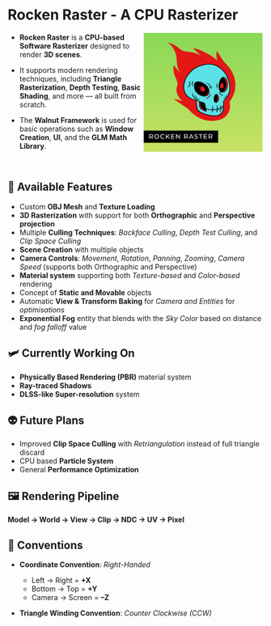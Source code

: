 # Rocken Raster - A CPU Rasterizer

<img align="right" alt="Coding" width="235" src="Assets/logo.png">

* **Rocken Raster** is a **CPU-based Software Rasterizer** designed to render **3D scenes**.

* It supports modern rendering techniques, including **Triangle Rasterization**, **Depth Testing**, **Basic Shading**, and more — all built from scratch.
  
* The **Walnut Framework** is used for basic operations such as **Window Creation**, **UI**, and the **GLM Math Library**.
  
<br>

## 🐉 Available Features

- Custom **OBJ Mesh** and **Texture Loading**  
- **3D Rasterization** with support for both **Orthographic** and **Perspective projection**  
- Multiple **Culling Techniques**: *Backface Culling*, *Depth Test Culling*, and *Clip Space Culling*  
- **Scene Creation** with multiple objects  
- **Camera Controls**: *Movement*, *Rotation*, *Panning*, *Zooming*, *Camera Speed* (supports both Orthographic and Perspective)  
- **Material system** supporting both *Texture-based* and *Color-based* rendering
- Concept of **Static and Movable** objects
- Automatic **View & Transform Baking** for *Camera and Entities* for *optimisations*
- **Exponential Fog** entity that blends with the *Sky Color* based on distance and *fog falloff* value

## 🛩️ Currently Working On

- **Physically Based Rendering (PBR)** material system  
- **Ray-traced Shadows** 
- **DLSS-like Super-resolution** system  

## 👽 Future Plans

- Improved **Clip Space Culling** with *Retriangulation* instead of full triangle discard  
- CPU based **Particle System**
- General **Performance Optimization**

## 🖼️ Rendering Pipeline

**Model → World → View → Clip → NDC → UV → Pixel**

## 🧭 Conventions

- **Coordinate Convention**: *Right-Handed*  
   - Left → Right = **+X**  
   - Bottom → Top = **+Y**  
   - Camera → Screen = **–Z**  

- **Triangle Winding Convention**: *Counter Clockwise (CCW)*
